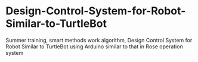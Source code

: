 # Design-Control-System-for-Robot-Similar-to-TurtleBot
Summer training, smart methods 
work algorithm, Design Control System for Robot Similar to TurtleBot using Arduino similar to that in Rose operation system
